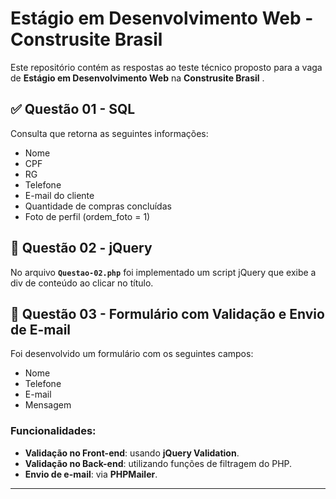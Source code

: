 # Estágio em Desenvolvimento Web - Construsite Brasil  

Este repositório contém as respostas ao teste técnico proposto para a vaga de **Estágio em Desenvolvimento Web** na **Construsite Brasil** .  

## ✅ Questão 01 - SQL  

Consulta que retorna as seguintes informações:  

- Nome  
- CPF  
- RG  
- Telefone  
- E-mail do cliente  
- Quantidade de compras concluídas  
- Foto de perfil (ordem_foto = 1)  


## 💙 Questão 02 - jQuery  

No arquivo **`Questao-02.php`** foi implementado um script jQuery que exibe a div de conteúdo ao clicar no título.   


## 💛 Questão 03 - Formulário com Validação e Envio de E-mail  

Foi desenvolvido um formulário com os seguintes campos:  

- Nome  
- Telefone  
- E-mail  
- Mensagem  

### Funcionalidades:  
- **Validação no Front-end**: usando **jQuery Validation**.  
- **Validação no Back-end**: utilizando funções de filtragem do PHP.  
- **Envio de e-mail**: via **PHPMailer**.  

---